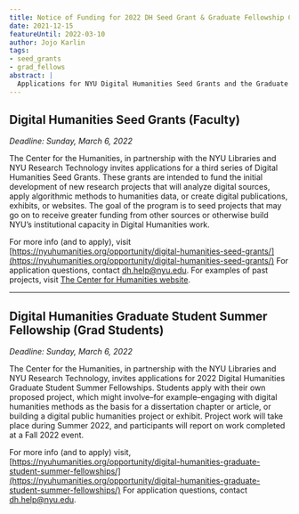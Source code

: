 ```yaml
---
title: Notice of Funding for 2022 DH Seed Grant & Graduate Fellowship Cohorts
date: 2021-12-15
featureUntil: 2022-03-10
author: Jojo Karlin
tags:
- seed_grants
- grad_fellows
abstract: |
  Applications for NYU Digital Humanities Seed Grants and the Graduate Fellowships in the 2022 cycle are open until March 6, 2022.
---
```


## Digital Humanities Seed Grants (Faculty)

_Deadline: Sunday, March 6, 2022_

The Center for the Humanities, in partnership with the NYU Libraries and NYU Research Technology invites applications for a third series of Digital Humanities Seed Grants. These grants are intended to fund the initial development of new research projects that will analyze digital sources, apply algorithmic methods to humanities data, or create digital publications, exhibits, or websites. The goal of the program is to seed projects that may go on to receive greater funding from other sources or otherwise build NYU’s institutional capacity in Digital Humanities work.

For more info (and to apply), visit [https://nyuhumanities.org/opportunity/digital-humanities-seed-grants/](https://nyuhumanities.org/opportunity/digital-humanities-seed-grants/)
For application questions, contact dh.help@nyu.edu.
For examples of past projects, visit [The Center for Humanities website](https://nyuhumanities.org/digital-humanities-seed-grant-projects/).

---------

## Digital Humanities Graduate Student Summer Fellowship (Grad Students)

_Deadline: Sunday, March 6, 2022_

The Center for the Humanities, in partnership with the NYU Libraries and NYU Research Technology, invites applications for 2022 Digital Humanities Graduate Student Summer Fellowships. Students apply with their own proposed project, which might involve–for example–engaging with digital humanities methods as the basis for a dissertation chapter or article, or building a digital public humanities project or exhibit. Project work will take place during Summer 2022, and participants will report on work completed at a Fall 2022 event.

For more info (and to apply) visit, [https://nyuhumanities.org/opportunity/digital-humanities-graduate-student-summer-fellowships/](https://nyuhumanities.org/opportunity/digital-humanities-graduate-student-summer-fellowships/)
For application questions, contact dh.help@nyu.edu.
